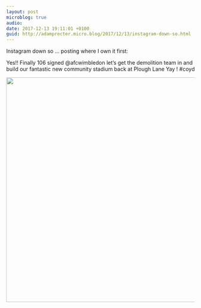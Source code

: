 ```yaml
---
layout: post
microblog: true
audio: 
date: 2017-12-13 19:11:01 +0100
guid: http://adamprocter.micro.blog/2017/12/13/instagram-down-so.html
---
```

Instagram down so ... posting where I own it first:

Yes!! Finally 106 signed @afcwimbledon let’s get the demolition team in and build our fantastic new community stadium back at Plough Lane Yay ! #coyd

<img src="http://discursive.adamprocter.co.uk/uploads/2017/8c8f7d4a57.jpg" width="600" height="600" />
